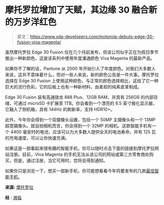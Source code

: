# 摩托罗拉增加了天赋，其边缘 30 融合新的万岁洋红色

> 原文：<https://www.xda-developers.com/motorola-debuts-edge-30-fusion-viva-magenta/>

虽然摩托罗拉 Edge 30 Fusion 仅在几个月前发布，但该公司似乎正在为假日季节推出一种新颜色，这是该系列中使用年度潘通颜色 Viva Magenta 的最新产品。

如果你不了解的话，Pantone 从 2000 年开始引入了年度颜色。对我们大多数人来说，这并不意味着什么，但对一些人来说，新的颜色公告是一件大事。摩托罗拉选择在 Edge 30 Fusion 上使用这种颜色，与正常的颜色选择相比，这给了它一种巨大的流行色彩。它的后板上也有一种新材料，由柔软的纯素皮革制成。

Edge 30 Fusion 装有高通骁龙 888 Plus、12GB RAM，并具有 256GB 的内部存储，可通过 microSD 卡扩展至 1TB。你会看到一个漂亮的 6.5 英寸极化显示器，它融入了侧机箱，具有 144Hz 的刷新率，支持 HDR10+。

此外，今年你会得到一个双摄像头设置，包括一个 50MP 主摄像头和一个 13MP 超宽摄像头。就自拍相机而言，你会得到一个 32MP 的相机。这款智能手机有一个 4400 毫安时的电池，应该可以为大多数人提供全天的电池寿命，并有 125 瓦的充电速度，可以让你快速充满。

如果这是一部看起来很有趣的智能手机，你可以随时点击下面的链接到摩托罗拉网站注册。目前，Viva Magenta 的手机无法从该公司的网站或第三方零售商处购买。但是，通过注册，当它可用时，您将会得到通知。

如果你只是浏览一下，想买一部新手机，你可能想看看今年将要发布的几款[最佳智能手机](https://www.xda-developers.com/best-phones/)。

**来源:** [摩托罗拉](https://shop-links.co/link/?exclusive=1&publisher_slug=xda&article_name=Motorola+adds+flair+to+its+Edge+30+Fusion+with+new+Viva+Magenta+color&article_url=https%3A%2F%2Fwww.xda-developers.com%2Fmotorola-debuts-edge-30-fusion-viva-magenta%2F&u1=UUxdaUeUpU1001009&url=https%3A%2F%2Fwww.motorola.com%2Fus%2Fsmartphones-motorola-edge-30-fusion%2F)

**经** : [濒临](https://www.theverge.com/2022/12/2/23490142/motorola-edge-30-fusion-viva-magenta-pantone-color-of-the-year-2023)